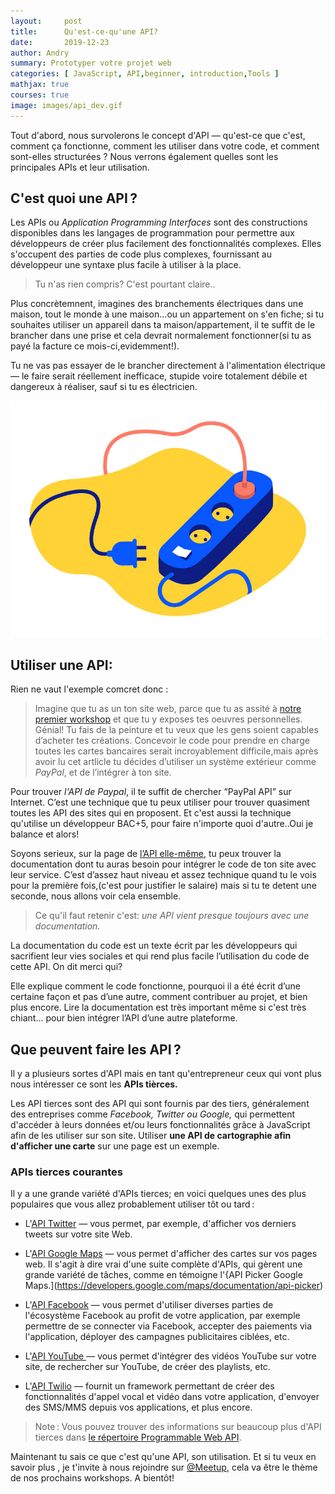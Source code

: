 ```yaml
---
layout:     post
title:      Qu'est-ce-qu'une API?
date:       2019-12-23
author: Andry
summary: Prototyper votre projet web
categories: [ JavaScript, API,beginner, introduction,Tools ]
mathjax: true
courses: true
image: images/api_dev.gif
---
```



Tout d'abord, nous survolerons le concept d'API — qu'est-ce que c'est, comment ça fonctionne, comment les utiliser dans votre code, et comment sont-elles structurées ? Nous verrons également quelles sont les principales APIs et leur utilisation.

## C'est quoi une API ?

Les APIs ou *Application Programming Interfaces* sont des constructions disponibles dans les langages de programmation pour permettre aux développeurs de créer plus facilement des fonctionnalités complexes. Elles s'occupent des parties de code plus complexes, fournissant au développeur une syntaxe plus facile à utiliser à la place.

>Tu n'as rien compris? C'est pourtant claire..

Plus concrètemnent, imagines des branchements électriques dans une maison, tout le monde à une maison...ou un appartement on s'en fiche; si tu souhaites utiliser un appareil dans ta maison/appartement, il te suffit de le brancher dans une prise et cela devrait normalement fonctionner(si tu as payé la facture ce mois-ci,evidemment!).

 Tu ne vas pas essayer  de le brancher directement à l'alimentation électrique — le faire serait réellement inefficace, stupide voire totalement débile et dangereux à réaliser, sauf si tu es électricien.

![plug](/images/electric_power.jpg)

## Utiliser une API:

Rien ne vaut l'exemple comcret donc :

>Imagine que tu as un ton site web, parce que tu as assité à [notre premier workshop](https://www.meetup.com/fr-FR/Apprendre-le-developpement-web/) et que tu y exposes tes oeuvres personnelles. Génial! Tu fais de la peinture et tu veux que les gens soient capables d’acheter tes créations.
Concevoir le code pour prendre en charge toutes les cartes bancaires serait incroyablement difficile,mais après avoir lu cet artlicle tu décides d’utiliser un système extérieur comme *PayPal*, et de l’intégrer à ton site.

Pour trouver *l'API de Paypal*, il te suffit de chercher “PayPal API” sur Internet. C’est une technique que tu  peux utiliser pour trouver quasiment toutes les API des sites qui en proposent. Et c'est aussi la technique qu'utilise un développeur BAC+5, pour faire n'importe quoi d'autre..Oui je balance et alors!

Soyons serieux, sur la page de [l’API elle-même](https://developer.paypal.com/docs/api), tu peux trouver la documentation dont tu auras besoin pour intégrer le code de ton site avec leur service.
C’est d’assez haut niveau et assez technique quand tu le vois pour la première fois,(c'est pour justifier le salaire) mais si  tu te detent une seconde, nous allons voir cela ensemble.

>Ce qu'il faut retenir c'est: *une API vient presque toujours avec une documentation.*

La documentation du code est un texte écrit par les développeurs qui sacrifient leur vies sociales et qui rend plus facile l’utilisation du code de cette API. On dit merci qui?

Elle explique comment le code fonctionne, pourquoi il a été écrit d’une certaine façon et pas d’une autre, comment contribuer au projet, et bien plus encore. Lire la documentation est très important même si c'est très chiant... pour bien intégrer l’API d’une autre plateforme.


## Que peuvent faire les API ?

Il y a plusieurs sortes d'API mais en tant qu'entrepreneur ceux qui vont plus nous intéresser ce sont les **APIs tièrces.**

Les API tierces sont des API qui sont fournis par des tiers, généralement des entreprises comme *Facebook, Twitter ou Google,* qui permettent d'accéder à leurs données et/ou leurs fonctionnalités grâce à JavaScript afin de les utiliser sur son site. Utiliser **une API de cartographie afin d'afficher une carte** sur une page est un exemple.

### APIs tierces courantes

Il y a une grande variété d'APIs tierces; en voici quelques unes des plus populaires que vous allez probablement utiliser tôt ou tard :

* L'[API Twitter](https://developer.twitter.com/en/docs) — vous permet, par exemple, d'afficher vos derniers tweets sur votre site Web.

* L'[API Google Maps](https://cloud.google.com/maps-platform/) — vous permet d'afficher des cartes sur vos pages web. Il s'agit à dire vrai d'une suite complète d'APIs, qui gèrent une grande variété de tâches, comme en témoigne l'{API Picker Google Maps.](https://developers.google.com/maps/documentation/api-picker)

* L'[API Facebook](https://developers.facebook.com/docs/) — vous permet d'utiliser diverses parties de l'écosystème Facebook au profit de votre application, par exemple permettre de se connecter via Facebook, accepter des paiements via l'application, déployer des campagnes publicitaires ciblées, etc.

* L'[API YouTube ](https://developers.google.com/youtube/)— vous permet d'intégrer des vidéos YouTube sur votre site, de rechercher sur YouTube, de créer des playlists, etc.

* L'[API Twilio](https://www.twilio.com/) — fournit un framework permettant de créer des fonctionnalités d'appel vocal et vidéo dans votre application, d'envoyer des SMS/MMS depuis vos applications, et plus encore.

>Note : Vous pouvez trouver des informations sur beaucoup plus d'API tierces dans [le répertoire Programmable Web API](https://www.programmableweb.com/category/all/apis).

Maintenant tu sais ce que c'est qu'une API, son utilisation. Et si tu veux en savoir plus , je t'invite à nous rejoindre sur [@Meetup](https://www.meetup.com/fr-FR/Apprendre-le-developpement-web/), cela va être le thème de nos prochains workshops. A bientôt!

